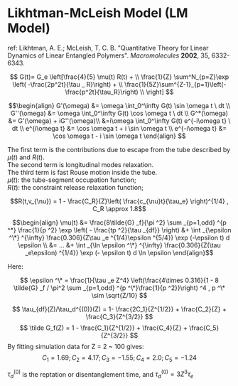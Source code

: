 # Likhtman-McLeish Model (LM Model)  
ref: Likhtman, A. E.; McLeish, T. C. B. "Quantitative Theory for Linear Dynamics of Linear Entangled Polymers". *Macromolecules* __2002__, 35, 6332-6343. 

$$
G(t)= G_e \left[\frac{4}{5} \mu(t) R(t) + \\
\frac{1}{Z} \sum^N_{p=Z}\exp \left( -\frac{2p^2t}{\tau _ R}\right) + \\
\frac{1}{5Z}\sum^{Z-1}_{p=1}\left(-\frac{p^2t}{\tau_R}\right) \\
\right]
$$

$$\begin{align}
G'(\omega) &= \omega \int_0^\infty G(t) \sin \omega t \ dt \\
G''(\omega) &= \omega \int_0^\infty G(t) \cos \omega t \ dt \\
G^*(\omega) &= G'(\omega) + iG''(\omega)\\
&=i\omega \int_0^\infty G(t) e^{-i\omega t} \ dt \\
e^{i\omega t} &= \cos \omega t + i \sin \omega t \\
e^{-i\omega t} &= \cos \omega t - i \sin \omega t
\end{align}
$$

The first term is the contributions due to escape from the tube described by $\mu(t)$ and $R(t)$.  
The second term is longitudinal modes relaxation.  
The third term is fast Rouse motion inside the tube.  
$\mu(t)$: the tube-segment occupation function;  
$R(t)$: the constraint release relaxation function;  

$$R(t,v_{\nu}) = 1 - \frac{C_R}{Z}\left( \frac{c_{\nu}t}{\tau_e} \right)^{1/4} , C_R \approx  1.8$$

$$\begin{align}
\mu(t) &= \frac{8\tilde{G} _f}{\pi ^2} \sum _{p=1,odd} ^{p ^*} \frac{1}{p ^2} \exp \left( - \frac{tp ^2}{\tau _{df}} \right) &+ 
\int _{\epsilon ^\*} ^{\infty} \frac{0.306}{Z\tau _e ^{1/4}\epsilon ^{5/4}} \exp (-\epsilon t) d \epsilon \\
&= ... &+ \int _{\ln \epsilon ^\*} ^{\infty} \frac{0.306}{Z(\tau _e\epsilon) ^{1/4}} \exp (- \epsilon t) d \ln \epsilon
\end{align}$$

Here:  

$$
\epsilon ^\* = \frac{1}{\tau _e Z^4} \left(\frac{4\times 0.316}{1 - 8 \tilde{G} _f / \pi^2 \sum _{p=1,odd} ^{p ^\*}\frac{1}{p ^2}}\right) ^4 ,  p ^\* \sim  \sqrt{Z/10}
$$

$$
\tau_{df}(Z)/\tau_d^{(0)}(Z) = 1- \frac{2C_1}{Z^{1/2}} + \frac{C_2}{Z} + \frac{C_3}{Z^{3/2}}
$$
$$
\tilde G_f(Z) = 1 - \frac{C_1}{Z^{1/2}} + \frac{C_4}{Z} + \frac{C_5}{Z^{3/2}}
$$
By fitting simulation data for Z = 2 ~ 100 gives:
$$
C_1 = 1.69; C_2 = 4.17; C_3 = -1.55; C_4 = 2.0; C_5 = -1.24
$$

$\tau_d^{(0)}$ is the reptation or disentanglement time, and $\tau_d^{(0)} = 3Z^3\tau_e$

